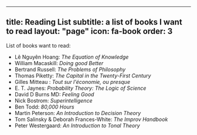 
---
title: Reading List
subtitle: a list of books I want to read
layout: "page"
icon: fa-book
order: 3
---

List of books want to read:

- Lê Nguyên Hoang: *The Equation of Knowledge*
- William Macaskill: *Doing good Better*
- Bertrand Russell: *The Problems of Philosophy*
- Thomas Piketty: *The Capital in the Twenty-First Century*
- Gilles Mitteau : *Tout sur l'économie, ou presque*
- E. T. Jaynes: *Probability Theory: The Logic of Science*
- David D Burns MD: *Feeling Good*
- Nick Bostrom: *Superintelligence*
- Ben Todd: *80,000 Hours*
- Martin Peterson: *An Introduction to Decision Theory*
- Tom Salinsky & Deborah Frances-White: *The Improv Handbook*
- Peter Westergaard: *An Introduction to Tonal Theory*
